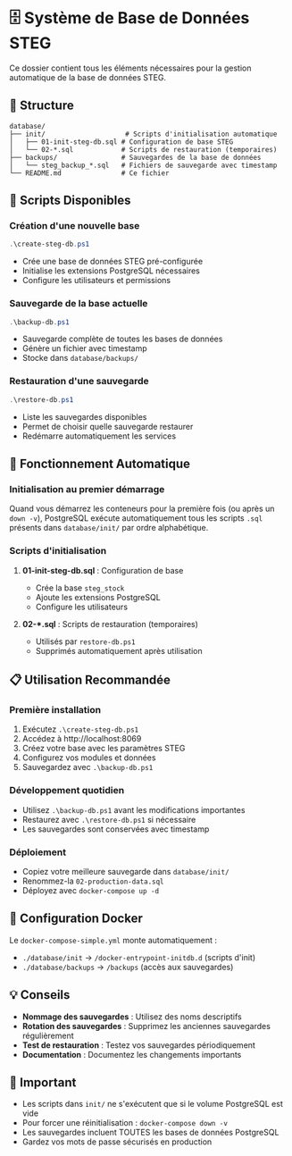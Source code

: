 # 🗄️ Système de Base de Données STEG

Ce dossier contient tous les éléments nécessaires pour la gestion automatique de la base de données STEG.

## 📁 Structure

```
database/
├── init/                    # Scripts d'initialisation automatique
│   ├── 01-init-steg-db.sql # Configuration de base STEG
│   └── 02-*.sql            # Scripts de restauration (temporaires)
├── backups/                # Sauvegardes de la base de données
│   └── steg_backup_*.sql   # Fichiers de sauvegarde avec timestamp
└── README.md               # Ce fichier
```

## 🚀 Scripts Disponibles

### Création d'une nouvelle base
```powershell
.\create-steg-db.ps1
```
- Crée une base de données STEG pré-configurée
- Initialise les extensions PostgreSQL nécessaires
- Configure les utilisateurs et permissions

### Sauvegarde de la base actuelle
```powershell
.\backup-db.ps1
```
- Sauvegarde complète de toutes les bases de données
- Génère un fichier avec timestamp
- Stocke dans `database/backups/`

### Restauration d'une sauvegarde
```powershell
.\restore-db.ps1
```
- Liste les sauvegardes disponibles
- Permet de choisir quelle sauvegarde restaurer
- Redémarre automatiquement les services

## 🔄 Fonctionnement Automatique

### Initialisation au premier démarrage
Quand vous démarrez les conteneurs pour la première fois (ou après un `down -v`), PostgreSQL exécute automatiquement tous les scripts `.sql` présents dans `database/init/` par ordre alphabétique.

### Scripts d'initialisation
1. **01-init-steg-db.sql** : Configuration de base
   - Crée la base `steg_stock`
   - Ajoute les extensions PostgreSQL
   - Configure les utilisateurs

2. **02-*.sql** : Scripts de restauration (temporaires)
   - Utilisés par `restore-db.ps1`
   - Supprimés automatiquement après utilisation

## 📋 Utilisation Recommandée

### Première installation
1. Exécutez `.\create-steg-db.ps1`
2. Accédez à http://localhost:8069
3. Créez votre base avec les paramètres STEG
4. Configurez vos modules et données
5. Sauvegardez avec `.\backup-db.ps1`

### Développement quotidien
- Utilisez `.\backup-db.ps1` avant les modifications importantes
- Restaurez avec `.\restore-db.ps1` si nécessaire
- Les sauvegardes sont conservées avec timestamp

### Déploiement
- Copiez votre meilleure sauvegarde dans `database/init/`
- Renommez-la `02-production-data.sql`
- Déployez avec `docker-compose up -d`

## 🔧 Configuration Docker

Le `docker-compose-simple.yml` monte automatiquement :
- `./database/init` → `/docker-entrypoint-initdb.d` (scripts d'init)
- `./database/backups` → `/backups` (accès aux sauvegardes)

## 💡 Conseils

- **Nommage des sauvegardes** : Utilisez des noms descriptifs
- **Rotation des sauvegardes** : Supprimez les anciennes sauvegardes régulièrement
- **Test de restauration** : Testez vos sauvegardes périodiquement
- **Documentation** : Documentez les changements importants

## 🚨 Important

- Les scripts dans `init/` ne s'exécutent que si le volume PostgreSQL est vide
- Pour forcer une réinitialisation : `docker-compose down -v`
- Les sauvegardes incluent TOUTES les bases de données PostgreSQL
- Gardez vos mots de passe sécurisés en production